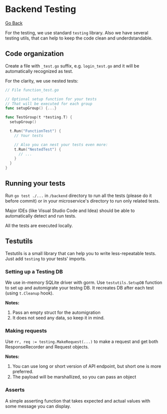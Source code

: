 # Backend Testing

[Go Back](/README.md)

For the testing, we use standard `testing` library. Also we have several testing utils, that can help to keep the code clean and underdstandable.

## Code organization

Create a file with `_test.go` suffix, e.g. `login_test.go` and it will be automatically recognized as test.

For the clarity, we use nested tests:

```go
// File function_test.go

// Optional setup function for your tests
// That will be executed for each group
func setupGroup() {...}

func TestGroup(t *testing.T) {
  setupGroup()

  t.Run("FunctionTest") {
    // Your tests

    // Also you can nest your tests even more:
    t.Run("NestedTest") {
      // ...
    }
  }
}
```
## Running your tests

Run `go test ./...` in `/backend` directory to run all the tests (please do it before commit) or in your microservice's directory to run only related tests.

Major IDEs (like Visual Studio Code and Idea) should be able to automatically detect and run tests.

All the tests are executed locally.

## Testutils

Testutils is a small library that can help you to write less-repeatable tests.
Just add `testing` to your tests' imports.

### Setting up a Testing DB

We use in-memory SQLite driver with gorm. Use `testutils.SetupDB` function to set up and automigrate your testng DB. It recreates DB after each test (using `t.Cleanup` hook).

**Notes:**
1. Pass an empty struct for the automigration
1. It does not seed any data, so keep it in mind.

### Making requests

Use `rr, req := testing.MakeRequest(...)`  to make a request and get both ResponseRecorder and Request objects.

**Notes:**

1. You can use long or short version of API endpoint, but short one is more preferred.
1. The payload will be marshallized, so you can pass an object

### Asserts

A simple asserting function that takes expected and actual values with some message you can display.
